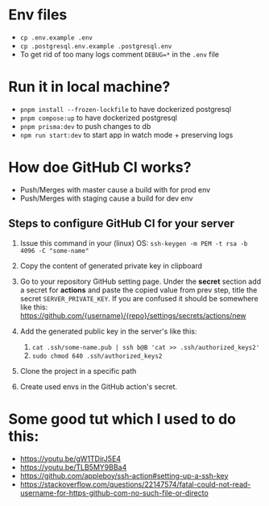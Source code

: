 # Env files

- `cp .env.example .env`
- `cp .postgresql.env.example .postgresql.env`
- To get rid of too many logs comment `DEBUG=*` in the `.env` file

# Run it in local machine?

- `pnpm install --frozen-lockfile` to have dockerized postgresql
- `pnpm compose:up` to have dockerized postgresql
- `pnpm prisma:dev` to push changes to db
- `npm run start:dev` to start app in watch mode + preserving logs

# How doe GitHub CI works?

- Push/Merges with master cause a build with for prod env
- Push/Merges with staging cause a build for dev env

## Steps to configure GitHub CI for your server

1. Issue this command in your (linux) OS: `ssh-keygen -m PEM -t rsa -b 4096 -C "some-name"`
2. Copy the content of generated private key in clipboard
3. Go to your repository GitHub setting page. Under the **secret** section add a secret for **actions** and paste the copied value from prev step, title the secret `SERVER_PRIVATE_KEY`. If you are confused it should be somewhere like this: https://github.com/{username}/{repo}/settings/secrets/actions/new
4. Add the generated public key in the server's like this:

   1. `cat .ssh/some-name.pub | ssh b@B 'cat >> .ssh/authorized_keys2'`
   2. `sudo chmod 640 .ssh/authorized_keys2`

5. Clone the project in a specific path
6. Create used envs in the GitHub action's secret.

# Some good tut which I used to do this:

- https://youtu.be/gW1TDirJ5E4
- https://youtu.be/TLB5MY9BBa4
- https://github.com/appleboy/ssh-action#setting-up-a-ssh-key
- https://stackoverflow.com/questions/22147574/fatal-could-not-read-username-for-https-github-com-no-such-file-or-directo
